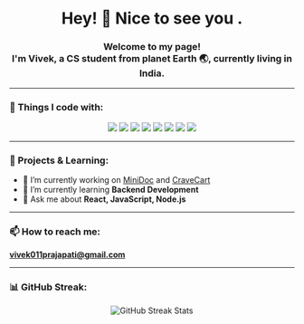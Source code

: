 <h1 align="center">Hey! 👋 Nice to see you .</h1>

<h3 align="center"> Welcome to my page!<br>I'm Vivek, a CS student from planet Earth 🌏, currently living in India.</h3>

---

<h3 align="left">🚀 Things I code with:</h3>

<p align="center">
  <img src="https://img.shields.io/badge/C++-00599C?style=for-the-badge&logo=cplusplus&logoColor=white" />
  <img src="https://img.shields.io/badge/CSS3-1572B6?style=for-the-badge&logo=css3&logoColor=white" />
  <img src="https://img.shields.io/badge/HTML5-E34F26?style=for-the-badge&logo=html5&logoColor=white" />
  <img src="https://img.shields.io/badge/JavaScript-F7DF1E?style=for-the-badge&logo=javascript&logoColor=black" />
  <img src="https://img.shields.io/badge/Node.js-339933?style=for-the-badge&logo=nodedotjs&logoColor=white" />
  <img src="https://img.shields.io/badge/React-20232A?style=for-the-badge&logo=react&logoColor=61DAFB" />
  <img src="https://img.shields.io/badge/TailwindCSS-38B2AC?style=for-the-badge&logo=tailwind-css&logoColor=white" />
  <img src="https://img.shields.io/badge/Git-F05032?style=for-the-badge&logo=git&logoColor=white" />
</p>

---

### 💼 Projects & Learning:
- 🔭 I’m currently working on [MiniDoc](https://github.com/vivek-Prajapati011/MiniDoc) and [CraveCart](https://github.com/vivek-Prajapati011/CraveCart)  
- 🌱 I’m currently learning **Backend Development**  
- 💬 Ask me about **React, JavaScript, Node.js**  

---

### 📫 How to reach me:
**vivek011prajapati@gmail.com**

---

### 📊 GitHub Streak:
<p align="center">
  <img src="https://github-readme-streak-stats.herokuapp.com/?user=vivek-Prajapati011&theme=tokyonight" alt="GitHub Streak Stats" />
</p>
